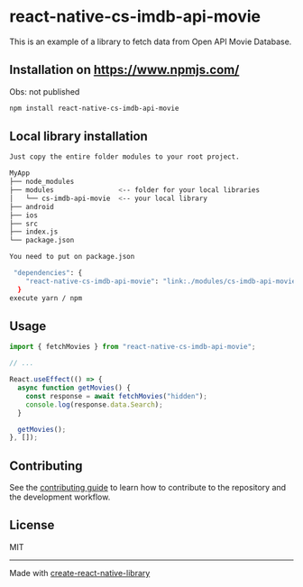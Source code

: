 # react-native-cs-imdb-api-movie

This is an example of a library to fetch data from Open API Movie Database.

## Installation on https://www.npmjs.com/

Obs: not published

```sh
npm install react-native-cs-imdb-api-movie
```

## Local library installation

```sh
Just copy the entire folder modules to your root project.

MyApp
├── node_modules
├── modules                <-- folder for your local libraries
│   └── cs-imdb-api-movie  <-- your local library
├── android
├── ios
├── src
├── index.js
└── package.json

You need to put on package.json

 "dependencies": {
    "react-native-cs-imdb-api-movie": "link:./modules/cs-imdb-api-movie"
  }
execute yarn / npm
```

## Usage

```js
import { fetchMovies } from "react-native-cs-imdb-api-movie";

// ...

React.useEffect(() => {
  async function getMovies() {
    const response = await fetchMovies("hidden");
    console.log(response.data.Search);
  }

  getMovies();
}, []);
```

## Contributing

See the [contributing guide](CONTRIBUTING.md) to learn how to contribute to the repository and the development workflow.

## License

MIT

---

Made with [create-react-native-library](https://github.com/callstack/react-native-builder-bob)
